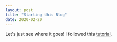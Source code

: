 ```yaml
---
layout: post
title: "Starting this Blog"
date: 2020-02-20
---
```


Let's just see where it goes!
I followed this [tutorial](http://jmcglone.com/guides/github-pages/).
